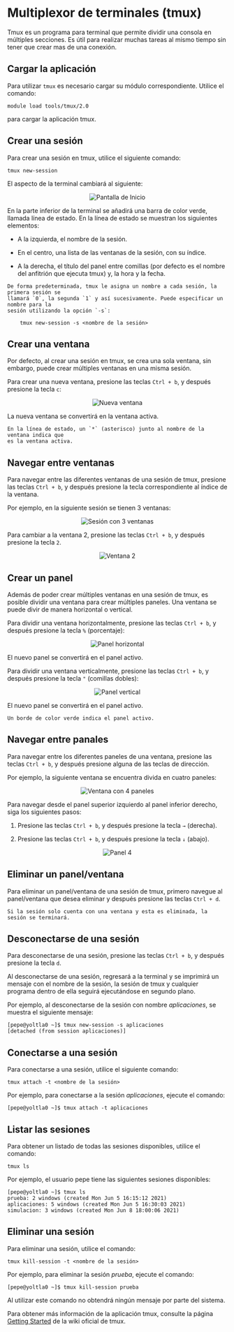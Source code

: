 # Multiplexor de terminales (tmux)

Tmux es un programa para terminal que permite dividir una consola en múltiples secciones. 
Es útil para realizar muchas tareas al mismo tiempo sin tener que crear mas de una conexión.

## Cargar la aplicación

Para utilizar `tmux` es necesario cargar su módulo correspondiente. 
Utilice el comando:
```
module load tools/tmux/2.0
```

para cargar la aplicación tmux.

## Crear una sesión

Para crear una sesión en tmux, utilice el siguiente comando:
```
tmux new-session
```

El aspecto de la terminal cambiará al siguiente:
<center>

![Pantalla de Inicio](./images/tmux/pantalla_inicio.png)
</center>

En la parte inferior de la terminal se añadirá una barra de color verde, llamada línea 
de estado. En la línea de estado se muestran los siguientes elementos:

-   A la izquierda, el nombre de la sesión.

-   En el centro, una lista de las ventanas de la sesión, con su índice.

-   A la derecha, el título del panel entre comillas (por defecto es el
    nombre del anfitrión que ejecuta tmux) y, la hora y la fecha.

```admonish note title="NOTA"
De forma predeterminada, tmux le asigna un nombre a cada sesión, la primera sesión se 
llamará `0`, la segunda `1` y así sucesivamente. Puede especificar un nombre para la 
sesión utilizando la opción `-s`:

    tmux new-session -s <nombre de la sesión>
```

## Crear una ventana

Por defecto, al crear una sesión en tmux, se crea una sola ventana, sin embargo, puede 
crear múltiples ventanas en una misma sesión.

Para crear una nueva ventana, presione las teclas `Ctrl + b`, y después presione la tecla `c`:
<center>

![Nueva ventana](./images/tmux/nueva_ventana.png)
</center>

La nueva ventana se convertirá en la ventana activa.

```admonish note title="NOTA"
En la línea de estado, un `*` (asterisco) junto al nombre de la ventana indica que 
es la ventana activa.
```

## Navegar entre ventanas

Para navegar entre las diferentes ventanas de una sesión de tmux, presione las teclas 
`Ctrl + b`, y después presione la tecla correspondiente al índice de la ventana.

Por ejemplo, en la siguiente sesión se tienen 3 ventanas:
<center>

![Sesión con 3 ventanas](./images/tmux/sesion_3_ventanas.png)
</center>

Para cambiar a la ventana 2, presione las teclas `Ctrl + b`, y después
presione la tecla `2`.
<center>

![Ventana 2](./images/tmux/ventana_2.png)
</center>

## Crear un panel

Además de poder crear múltiples ventanas en una sesión de tmux, es posible dividir una 
ventana para crear múltiples paneles. Una ventana se puede divir de manera horizontal 
o vertical.

Para dividir una ventana horizontalmente, presione las teclas `Ctrl + b`, y después 
presione la tecla `%` (porcentaje):
<center>

![Panel horizontal](./images/tmux/panel_horizontal.png)
</center>

El nuevo panel se convertirá en el panel activo.

Para dividir una ventana verticalmente, presione las teclas `Ctrl + b`, y después presione 
la tecla `"` (comillas dobles):
<center>

![Panel vertical](./images/tmux/panel_vertical.png)
</center>

El nuevo panel se convertirá en el panel activo.

```admonish note title="NOTA"
Un borde de color verde indica el panel activo.
```

## Navegar entre panales

Para navegar entre los diferentes paneles de una ventana, presione las teclas `Ctrl + b`, 
y después presione alguna de las teclas de dirección.

Por ejemplo, la siguiente ventana se encuentra divida en cuatro paneles:
<center>

![Ventana con 4 paneles](./images/tmux/ventana_4_paneles.png)
</center>

Para navegar desde el panel superior izquierdo al panel inferior derecho, siga los 
siguientes pasos:

1.  Presione las teclas `Ctrl + b`, y después presione la tecla `→`
    (derecha).

2.  Presione las teclas `Ctrl + b`, y después presione la tecla `↓`
    (abajo).
<center>

![Panel 4](./images/tmux/panel_4.png)
</center>

## Eliminar un panel/ventana

Para eliminar un panel/ventana de una sesión de tmux, primero navegue al panel/ventana 
que desea eliminar y después presione las teclas `Ctrl + d`.

```admonish note title="NOTA"
Si la sesión solo cuenta con una ventana y esta es eliminada, la sesión se terminará.
```

## Desconectarse de una sesión

Para desconectarse de una sesión, presione las teclas `Ctrl + b`, y después presione la tecla `d`.

Al desconectarse de una sesión, regresará a la terminal y se imprimirá un mensaje con el nombre 
de la sesión, la sesión de tmux y cualquier programa dentro de ella seguirá ejecutándose en 
segundo plano.

Por ejemplo, al desconectarse de la sesión con nombre *aplicaciones*, se muestra el siguiente mensaje:
```
[pepe@yoltla0 ~]$ tmux new-session -s aplicaciones
[detached (from session aplicaciones)]
```

## Conectarse a una sesión

Para conectarse a una sesión, utilice el siguiente comando:
```
tmux attach -t <nombre de la sesión>
```

Por ejemplo, para conectarse a la sesión *aplicaciones*, ejecute el comando:
```
[pepe@yoltla0 ~]$ tmux attach -t aplicaciones
```

## Listar las sesiones

Para obtener un listado de todas las sesiones disponibles, utilice el comando:
```
tmux ls
```
Por ejemplo, el usuario pepe tiene las siguientes sesiones disponibles:
```
[pepe@yoltla0 ~]$ tmux ls
prueba: 2 windows (created Mon Jun 5 16:15:12 2021)
aplicaciones: 5 windows (created Mon Jun 5 16:30:03 2021)
simulacion: 3 windows (created Mon Jun 8 18:00:06 2021)
```

## Eliminar una sesión

Para eliminar una sesión, utilice el comando:
```
tmux kill-session -t <nombre de la sesión>
```

Por ejemplo, para eliminar la sesión *prueba*, ejecute el comando:
```
[pepe@yoltla0 ~]$ tmux kill-session prueba
```

Al utilizar este comando no obtendrá ningún mensaje por parte del sistema.

Para obtener más información de la aplicación tmux, consulte la página 
[Getting Started](https://github.com/tmux/tmux/wiki/Getting-Started) de 
la wiki oficial de tmux.